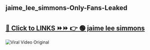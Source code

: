 
 ## jaime_lee_simmons-Only-Fans-Leaked

# <h2><a href="https://clipsfans.com/jaime_lee_simmons&ref=git">🔗 Click to LINKS ⏩⏩ 👉 🟢 jaime lee simmons </a></h2>

<a href="https://clipsfans.com/jaime_lee_simmons&ref=git" rel="nofollow" data-target="animated-image.originalLink"><img src="https://i.ibb.co.com/xMMVF88/686577567.gif" alt="Viral Video Original" style="max-width: 100%; display: inline-block;" data-target="animated-image.originalImage"></a>
